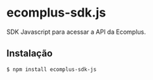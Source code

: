 # ecomplus-sdk.js
SDK Javascript para acessar a API da Ecomplus. 

## Instalação
    $ npm install ecomplus-sdk-js
